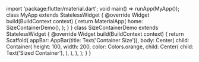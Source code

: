 import 'package:flutter/material.dart';
void main() => runApp(MyApp());
class MyApp extends StatelessWidget {
 @override
 Widget build(BuildContext context) {
 return MaterialApp(
 home: SizeContainerDemo(),
 );
 }
}
class SizeContainerDemo extends StatelessWidget {
 @override
 Widget build(BuildContext context) {
 return Scaffold(
 appBar: AppBar(title: Text('Container Size')),
 body: Center(
 child: Container(
 height: 100,
 width: 200,
 color: Colors.orange,
 child: Center(
 child: Text('Sized Container'),
 ),
 ),
 ),
 );
 }
}

